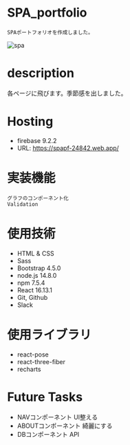 # SPA_portfolio
```
SPAポートフォリオを作成しました。
```
![spa](https://user-images.githubusercontent.com/67915047/103504093-bd6e0900-4e99-11eb-842d-2c0e86ab7dc8.jpg)

# description
各ページに飛びます。季節感を出しました。

# Hosting
* firebase 9.2.2
* URL: https://spapf-24842.web.app/

# 実装機能
```
グラフのコンポーネント化
Validation
```

# 使用技術
- HTML & CSS
- Sass
- Bootstrap 4.5.0
- node.js 14.8.0
- npm 7.5.4
- React 16.13.1
- Git, Github
- Slack

# 使用ライブラリ
- react-pose
- react-three-fiber
- recharts

# Future Tasks
* NAVコンポーネント UI整える
* ABOUTコンポーネント 綺麗にする
* DBコンポーネント API

<!-- * firebase（cloud functions） -->
<!-- # 苦労したところ -->
<!-- homeのblockの改行（正規表現） -->
<!-- workのz-index（親にも設定しないと子要素に効かない）、仮想DOMの文字列→HTML変換、グラフのコンポーネント化 -->
<!-- contactのblock要素、inline要素。ラジオボタンのcheckbox。 -->
